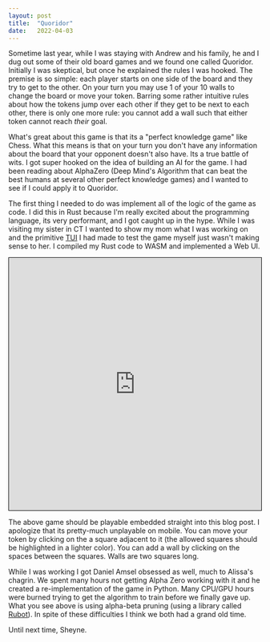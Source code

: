 ```yaml
---
layout: post
title:  "Quoridor"
date:   2022-04-03
---
```


Sometime last year, while I was staying with Andrew and his family, he and I dug
out some of their old board games and we found one called Quoridor. Initially I
was skeptical, but once he explained the rules I was hooked. The premise is so
simple: each player starts on one side of the board and they try to get to the
other. On your turn you may use 1 of your 10 walls to change the board or move
your token. Barring some rather intuitive rules about how the tokens jump over
each other if they get to be next to each other, there is only one more rule:
you cannot add a wall such that either token cannot reach *their* goal.

What's great about this game is that its a "perfect knowledge game" like Chess.
What this means is that on your turn you don't have any information about the
board that your opponent doesn't also have. Its a true battle of wits. I got
super hooked on the idea of building an AI for the game. I had been reading
about AlphaZero (Deep Mind's Algorithm that can beat the best humans at several
other perfect knowledge games) and I wanted to see if I could apply it to
Quoridor.

The first thing I needed to do was implement all of the logic of the game as
code. I did this in Rust because I'm really excited about the programming
language, its very performant, and I got caught up in the hype. While I was
visiting my sister in CT I wanted to show my mom what I was working on and the
primitive [TUI](https://en.wikipedia.org/wiki/Text-based_user_interface) I had
made to test the game myself just wasn't making sense to her. I compiled my Rust
code to WASM and implemented a Web UI.

<iframe src="https://sheyne.com/quoridor/#ai" width="100%" style="aspect-ratio: 1/1; border: 1px solid black;"></iframe>

The above game should be playable embedded straight into this blog post. I
apologize that its pretty-much unplayable on mobile. You can move your token by
clicking on the a square adjacent to it (the allowed squares should be
highlighted in a lighter color). You can add a wall by clicking on the spaces
between the squares. Walls are two squares long.

While I was working I got Daniel Amsel obsessed as well, much to Alissa's
chagrin. We spent many hours not getting Alpha Zero working with it and he
created a re-implementation of the game in Python. Many CPU/GPU hours were
burned trying to get the algorithm to train before we finally gave up. What you
see above is using alpha-beta pruning (using a library called
[Rubot](https://docs.rs/rubot/latest/rubot/)). In spite of these difficulties I
think we both had a grand old time.

Until next time, Sheyne.
